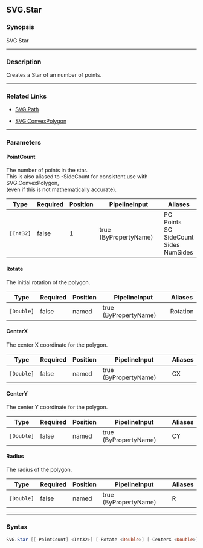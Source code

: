 SVG.Star
--------

### Synopsis
SVG Star

---

### Description

Creates a Star of an number of points.

---

### Related Links
* [SVG.Path](SVG.Path.md)

* [SVG.ConvexPolygon](SVG.ConvexPolygon.md)

---

### Parameters
#### **PointCount**
The number of points in the star.    
This is also aliased to -SideCount for consistent use with SVG.ConvexPolygon,    
(even if this is not mathematically accurate).

|Type     |Required|Position|PipelineInput        |Aliases                                                  |
|---------|--------|--------|---------------------|---------------------------------------------------------|
|`[Int32]`|false   |1       |true (ByPropertyName)|PC<br/>Points<br/>SC<br/>SideCount<br/>Sides<br/>NumSides|

#### **Rotate**
The initial rotation of the polygon.

|Type      |Required|Position|PipelineInput        |Aliases |
|----------|--------|--------|---------------------|--------|
|`[Double]`|false   |named   |true (ByPropertyName)|Rotation|

#### **CenterX**
The center X coordinate for the polygon.

|Type      |Required|Position|PipelineInput        |Aliases|
|----------|--------|--------|---------------------|-------|
|`[Double]`|false   |named   |true (ByPropertyName)|CX     |

#### **CenterY**
The center Y coordinate for the polygon.

|Type      |Required|Position|PipelineInput        |Aliases|
|----------|--------|--------|---------------------|-------|
|`[Double]`|false   |named   |true (ByPropertyName)|CY     |

#### **Radius**
The radius of the polygon.

|Type      |Required|Position|PipelineInput        |Aliases|
|----------|--------|--------|---------------------|-------|
|`[Double]`|false   |named   |true (ByPropertyName)|R      |

---

### Syntax
```PowerShell
SVG.Star [[-PointCount] <Int32>] [-Rotate <Double>] [-CenterX <Double>] [-CenterY <Double>] [-Radius <Double>] [<CommonParameters>]
```
